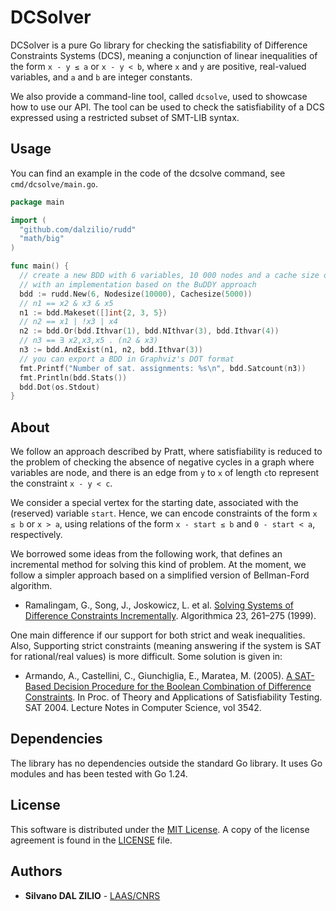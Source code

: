 # DCSolver

DCSolver is a pure Go library for checking the satisfiability of Difference
Constraints Systems (DCS), meaning a conjunction of linear inequalities of the
form `x - y ≤ a` or `x - y < b`, where `x` and `y` are positive, real-valued
variables, and `a` and `b` are integer constants.

We also provide a command-line tool, called `dcsolve`, used to showcase how to
use our API. The tool can be used to check the satisfiability of a DCS expressed
using a restricted subset of SMT-LIB syntax.

## Usage

You can find an example in the code of the dcsolve command, see
`cmd/dcsolve/main.go`.

```go
package main

import (
  "github.com/dalzilio/rudd"
  "math/big"
)

func main() {
  // create a new BDD with 6 variables, 10 000 nodes and a cache size of 5 000 (initially),
  // with an implementation based on the BuDDY approach
  bdd := rudd.New(6, Nodesize(10000), Cachesize(5000))
  // n1 == x2 & x3 & x5
  n1 := bdd.Makeset([]int{2, 3, 5})
  // n2 == x1 | !x3 | x4
  n2 := bdd.Or(bdd.Ithvar(1), bdd.NIthvar(3), bdd.Ithvar(4))
  // n3 == ∃ x2,x3,x5 . (n2 & x3)
  n3 := bdd.AndExist(n1, n2, bdd.Ithvar(3))
  // you can export a BDD in Graphviz's DOT format
  fmt.Printf("Number of sat. assignments: %s\n", bdd.Satcount(n3))
  fmt.Println(bdd.Stats())
  bdd.Dot(os.Stdout)
}
```

## About

We follow an approach described by Pratt, where satisfiability is reduced to the
problem of checking the absence of negative cycles in a graph where variables
are node, and there is an edge from `y` to `x` of length `c`to represent the
constraint `x - y < c`.

We consider a special vertex for the starting date, associated with the
(reserved) variable `start`. Hence, we can encode constraints of the form `x ≤
b` or `x > a`, using relations of the form `x - start ≤ b` and `0 - start < a`,
respectively.

We borrowed some ideas from the following work, that defines an incremental
method for solving this kind of problem. At the moment, we follow a simpler
approach based on a simplified version of Bellman-Ford algorithm.

* Ramalingam, G., Song, J., Joskowicz, L. et al. [Solving Systems of Difference
Constraints Incrementally](https://doi.org/10.1007/PL00009261). Algorithmica 23,
261–275 (1999).

One main difference if our support for both strict and weak inequalities. Also,  Supporting strict constraints (meaning answering if the system is SAT for
rational/real values) is more difficult. Some solution is given in:

* Armando, A., Castellini, C., Giunchiglia, E., Maratea, M. (2005). [A SAT-Based
Decision Procedure for the Boolean Combination of Difference
Constraints](https://doi.org/10.1007/11527695_2). In Proc. of Theory and
Applications of Satisfiability Testing. SAT 2004. Lecture Notes in Computer
Science, vol 3542.

## Dependencies

The library has no dependencies outside the standard Go library. It uses Go
modules and has been tested with Go 1.24.

## License

This software is distributed under the [MIT
License](https://opensource.org/licenses/MIT). A copy of the license agreement
is found in the [LICENSE](./LICENSE.md) file.

## Authors

* **Silvano DAL ZILIO** - [LAAS/CNRS](https://www.laas.fr/)
